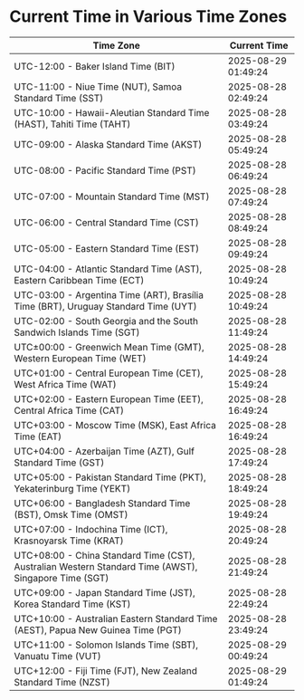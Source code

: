 # Current Time in Various Time Zones

| Time Zone | Current Time |
|-----------|--------------|
| UTC-12:00 - Baker Island Time (BIT) | 2025-08-29 01:49:24 |
| UTC-11:00 - Niue Time (NUT), Samoa Standard Time (SST) | 2025-08-28 02:49:24 |
| UTC-10:00 - Hawaii-Aleutian Standard Time (HAST), Tahiti Time (TAHT) | 2025-08-28 03:49:24 |
| UTC-09:00 - Alaska Standard Time (AKST) | 2025-08-28 05:49:24 |
| UTC-08:00 - Pacific Standard Time (PST) | 2025-08-28 06:49:24 |
| UTC-07:00 - Mountain Standard Time (MST) | 2025-08-28 07:49:24 |
| UTC-06:00 - Central Standard Time (CST) | 2025-08-28 08:49:24 |
| UTC-05:00 - Eastern Standard Time (EST) | 2025-08-28 09:49:24 |
| UTC-04:00 - Atlantic Standard Time (AST), Eastern Caribbean Time (ECT) | 2025-08-28 10:49:24 |
| UTC-03:00 - Argentina Time (ART), Brasília Time (BRT), Uruguay Standard Time (UYT) | 2025-08-28 10:49:24 |
| UTC-02:00 - South Georgia and the South Sandwich Islands Time (SGT) | 2025-08-28 11:49:24 |
| UTC±00:00 - Greenwich Mean Time (GMT), Western European Time (WET) | 2025-08-28 14:49:24 |
| UTC+01:00 - Central European Time (CET), West Africa Time (WAT) | 2025-08-28 15:49:24 |
| UTC+02:00 - Eastern European Time (EET), Central Africa Time (CAT) | 2025-08-28 16:49:24 |
| UTC+03:00 - Moscow Time (MSK), East Africa Time (EAT) | 2025-08-28 16:49:24 |
| UTC+04:00 - Azerbaijan Time (AZT), Gulf Standard Time (GST) | 2025-08-28 17:49:24 |
| UTC+05:00 - Pakistan Standard Time (PKT), Yekaterinburg Time (YEKT) | 2025-08-28 18:49:24 |
| UTC+06:00 - Bangladesh Standard Time (BST), Omsk Time (OMST) | 2025-08-28 19:49:24 |
| UTC+07:00 - Indochina Time (ICT), Krasnoyarsk Time (KRAT) | 2025-08-28 20:49:24 |
| UTC+08:00 - China Standard Time (CST), Australian Western Standard Time (AWST), Singapore Time (SGT) | 2025-08-28 21:49:24 |
| UTC+09:00 - Japan Standard Time (JST), Korea Standard Time (KST) | 2025-08-28 22:49:24 |
| UTC+10:00 - Australian Eastern Standard Time (AEST), Papua New Guinea Time (PGT) | 2025-08-28 23:49:24 |
| UTC+11:00 - Solomon Islands Time (SBT), Vanuatu Time (VUT) | 2025-08-29 00:49:24 |
| UTC+12:00 - Fiji Time (FJT), New Zealand Standard Time (NZST) | 2025-08-29 01:49:24 |
